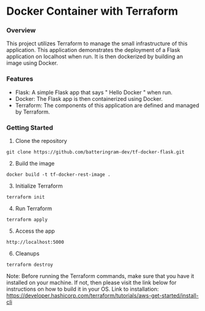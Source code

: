 # Docker Container with Terraform

### Overview
This project utilizes Terraform to manage the small infrastructure of this application. This application demonstrates the deployment of a Flask application on localhost when run. It is then dockerized by building an image using Docker.

### Features
- Flask: A simple Flask app that says " Hello Docker " when run.
- Docker: The Flask app is then containerized using Docker.
- Terraform: The components of this application are defined and managed by Terraform.

### Getting Started
1. Clone the repository


 `git clone https://github.com/batteringram-dev/tf-docker-flask.git`


2. Build the image


 `docker build -t tf-docker-rest-image .`

3. Initialize Terraform
 
 `terraform init`


4. Run Terraform

 `terraform apply`


5. Access the app

 `http://localhost:5000`


6. Cleanups

 `terraform destroy`


Note: Before running the Terraform commands, make sure that you have it installed on your machine. If not, then please visit the link below for instructions on how to build it in your OS.
Link to installation: https://developer.hashicorp.com/terraform/tutorials/aws-get-started/install-cli
